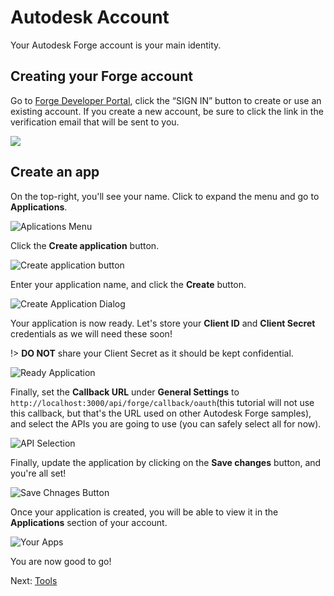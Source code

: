 # Autodesk Account

Your Autodesk Forge account is your main identity.

## Creating your Forge account

Go to [Forge Developer Portal](https://forge.autodesk.com/), click the “SIGN IN” button to create or use an existing account. If you create a new account, be sure to click the link in the verification email that will be sent to you.

![](/_media/forge/01-developer-portal.png)

## Create an app

On the top-right, you'll see your name. Click to expand the menu and go to **Applications**.

![Aplications Menu](/_media/forge/02-my-apps.png)

Click the **Create application** button.

![Create application button](/_media/forge/03-app-list.png)

Enter your application name, and click the **Create** button.

![Create Application Dialog](/_media/forge/04-create-app.png)

Your application is now ready. Let's store your **Client ID** and **Client Secret** credentials as we will need these soon!

!> **DO NOT** share your Client Secret as it should be kept confidential.

![Ready Application](/_media/forge/the-app-overview.png)

Finally, set the **Callback URL** under **General Settings** to `http://localhost:3000/api/forge/callback/oauth`(this tutorial will not use this callback, but that's the URL used on other Autodesk Forge samples), and select the APIs you are going to use (you can safely select all for now).

![API Selection](/_media/forge/old-tutorials-callback2.png)

Finally, update the application by clicking on the **Save changes** button, and you're all set!

![Save Chnages Button](/_media/forge/save-changes.png)

Once your application is created, you will be able to view it in the **Applications** section of your account.

![Your Apps](/_media/forge/apps-arrangement.png)

You are now good to go!

Next: [Tools](environment/tools/)

